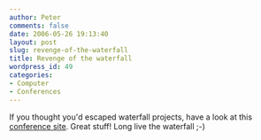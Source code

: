 ```yaml
---
author: Peter
comments: false
date: 2006-05-26 19:13:40
layout: post
slug: revenge-of-the-waterfall
title: Revenge of the waterfall
wordpress_id: 49
categories:
- Computer
- Conferences
---
```


If you thought you'd escaped waterfall projects, have a look at this [conference site](http://www.waterfall2006.com/). Great stuff! Long live the waterfall ;-)
